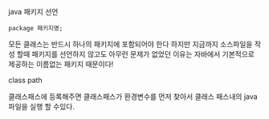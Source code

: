 java 패키지 선언

```
package 패키지명;
```

모든 클래스는 반드시 하나의 패키지에 포함되어야 한다 하지만 지금까지 소스파일을 작성 할때 패키지를 선언하지 않고도 아무런 문제가 없었던 이유는 자바에서 기본적으로 제공하는 이름없는 패키지 때문이다!



class path 

클래스패스에 등록해주면 클래스패스가 환경변수를 먼저 찾아서 클래스 패스내의 java파일을 실행 할 수있다. 





